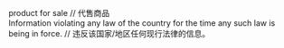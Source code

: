 product for sale // 代售商品  
Information violating any law of the country for the time any such law is being in force. // 违反该国家/地区任何现行法律的信息。
